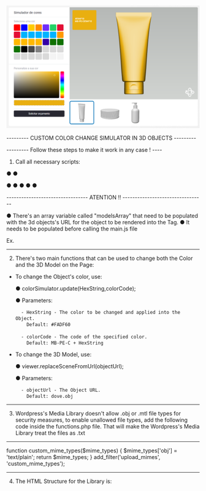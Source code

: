 ![Alt text](./colorsimujs.png)

--------- CUSTOM COLOR CHANGE SIMULATOR IN 3D OBJECTS ---------

--------- Follow these steps to make it work in any case ! ----

1. Call all necessary scripts:

● <link rel="stylesheet" href="ColorSimujs/css/style.css">
● <link rel="preload" as="style" href="ColorSimujs/css/style.css">

● <script src="ColorSimujs/core/modernizr/modernizr-2.6.2.min.js"></script>
● <script src="ColorSimujs/vendor/jsc3d/jsc3d.js"></script>
● <script src="ColorSimujs/vendor/jsc3d/jsc3d.touch.js"></script>
● <script src="ColorSimujs/vendor/jsc3d/jsc3d.webgl.js"></script>
● <script src="ColorSimujs/vendor/jsc3d/jsc3d.3ds.js"></script>

--------------------------------- ATENTION !! ---------------------------------

● There's an array variable called "modelsArray" that need to be populated with the 3d objects's URL for the object to be rendered into the <canvas> Tag.
● It needs to be populated before calling the main.js file

Ex.

<script>
    modelsArray = [];
    document.querySelectorAll('.simulador .owl-carousel img').forEach(function(){
        modelsArray.push(img.parentElement.dataset.url);
    });
</script>
<script src="ColorSimujs/app/main.js"></script>

-------------------------------------------------------------------------------

2. There's two main functions that can be used to change both the Color and the 3D Model on the Page:

- To change the Object's color, use:

    ● colorSimulator.update(HexString,colorCode);

    ● Parameters: 

        - HexString - The color to be changed and applied into the Object.
          Default: #FADF60

        - colorCode - The code of the specified color.
          Default: MB-PE-C + HexString

- To change the 3D Model, use:

    ● viewer.replaceSceneFromUrl(objectUrl);

    ● Parameters:

        - objectUrl - The Object URL.
          Default: dove.obj

-------------------------------------------------------------------------------

3. Wordpress's Media Library doesn't allow .obj or .mtl file types for security measures, to enable unallowed file types, add the following code inside the functions.php file. That will make the Wordpress's Media Library treat the files as .txt

-------------------------------------------------------------------------------

function custom_mime_types($mime_types) {
    $mime_types['obj'] = 'text/plain';
    return $mime_types;
}
add_filter('upload_mimes', 'custom_mime_types');

-------------------------------------------------------------------------------

4. The HTML Structure for the Library is:

<div id="canvas">
    <div class="colorcode"></div>
    <canvas id="viewer" width="800" height="575"></canvas>
    <div class="arrows">
        <div class="prev"></div>
        <div class="next"></div>
    </div>
</div>
